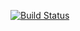 

[![Build Status](https://travis-ci.org/bendytree/Objective-C-RegEx-Categories)](https://travis-ci.org/bendytree/Objective-C-RegEx-Categories)


